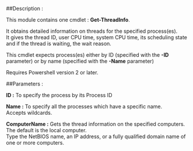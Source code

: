 ##Description :

This module contains one cmdlet : **Get-ThreadInfo**.

It obtains detailed information on threads for the specified process(es).  
It gives the thread ID, user CPU time, system CPU time, its scheduling state and if the thread is waiting, the wait reason. 

This cmdlet expects process(es) either by ID (specified with the **-ID** parameter) or by name (specified with the **-Name** parameter)

Requires Powershell version 2 or later.

##Parameters :

**ID :** To specify the process by its Process ID

**Name :** To specify all the processes which have a specific name.  
Accepts wildcards.

**ComputerName :** Gets the thread information on the specified computers.  
The default is the local computer.  
Type the NetBIOS name, an IP address, or a fully qualified domain name of one or more computers.
